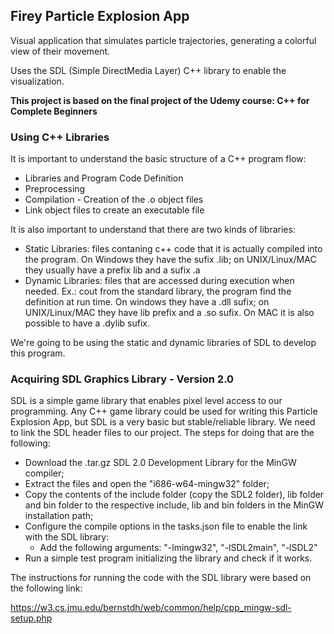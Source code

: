 ## Firey Particle Explosion App

Visual application that simulates particle trajectories, generating a colorful view of their movement.

Uses the SDL (Simple DirectMedia Layer) C++ library to enable the visualization. 

**This project is based on the final project of the Udemy course: C++ for Complete Beginners**

### Using C++ Libraries

It is important to understand the basic structure of a C++ program flow:
* Libraries and Program Code Definition
* Preprocessing
* Compilation - Creation of the .o object files
* Link object files to create an executable file

It is also important to understand that there are two kinds of libraries:

* Static Libraries: files contaning c++ code that it is actually compiled into the program. On Windows they have the sufix .lib; on UNIX/Linux/MAC they usually have a prefix lib and a sufix .a
* Dynamic Libraries: files that are accessed during execution when needed. Ex.: cout from the standard library, the program find the definition at run time. On windows they have a .dll sufix; on UNIX/Linux/MAC they have lib prefix and a .so sufix. On MAC it is also possible to have a .dylib sufix.

We're going to be using the static and dynamic libraries of SDL to develop this program.

### Acquiring SDL Graphics Library - Version 2.0

SDL is a simple game library that enables pixel level access to our programming. Any C++ game library could be used for writing this Particle Explosion App, but SDL is a very basic but stable/reliable library. We need to link the SDL header files to our project. The steps for doing that are the following:
* Download the .tar.gz SDL 2.0 Development Library for the MinGW compiler;
* Extract the files and open the "i686-w64-mingw32" folder;
* Copy the contents of the include folder (copy the SDL2 folder), lib folder and bin folder to the respective include, lib and bin folders in the MinGW installation path;
* Configure the compile options in the tasks.json file to enable the link with the SDL library:
    * Add the following arguments: "-lmingw32", "-lSDL2main", "-lSDL2"
* Run a simple test program initializing the library and check if it works.

The instructions for running the code with the SDL library were based on the following link: 

https://w3.cs.jmu.edu/bernstdh/web/common/help/cpp_mingw-sdl-setup.php



